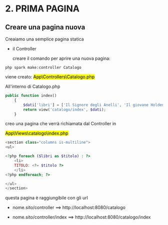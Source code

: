 # 2. PRIMA PAGINA

## Creare una pagina nuova

Creaiamo una semplice pagina statica

+ il Controller
  
  creare il comando per aprire una nuova pagina: 

```shell
php spark make:controller Catalogo
```

viene creato: <mark>App\Controllers\Catalogo.php</mark>

All'interno di Catalogo.php

```php
public function index()
    {
        $dati['libri'] = ['Il Signore degli Anelli', 'Il giovane Holden', '1984'];
        return view('catalogo/index', $dati);
    }    
```

creo una pagina che verrà richiamata dal Controller in

<mark>App\Views\catalogo\index.php</mark>

```php
<section class="columns is-multiline">
<ul>

<?php foreach ($libri as $titolo) : ?>
    <li>
    TITOLO: <?= $titolo ?>
    </li>
<?php endforeach; ?>

</ul>
</section>
```

questa pagina è raggiungibile con gli url

+ nome.sito/controller ==> http://localhost:8080/catalogo

+ nome.sito/controller/index  ==> http://localhost:8080/catalogo/index
